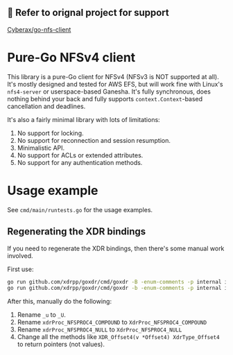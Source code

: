 ## 📝 Refer to orignal project for support

[Cyberax/go-nfs-client](https://github.com/Cyberax/go-nfs-client)

# Pure-Go NFSv4 client
This library is a pure-Go client for NFSv4 (NFSv3 is NOT supported at all). It's mostly 
designed and tested for AWS EFS, but will work fine with Linux's `nfs4-server` or userspace-based
Ganesha. It's fully synchronous, does nothing behind your back and fully supports 
`context.Context`-based cancellation and deadlines.

It's also a fairly minimal library with lots of limitations:
1. No support for locking.
2. No support for reconnection and session resumption.
3. Minimalistic API.
4. No support for ACLs or extended attributes.
5. No support for any authentication methods.

# Usage example
See `cmd/main/runtests.go` for the usage examples.

## Regenerating the XDR bindings
If you need to regenerate the XDR bindings, then there's some manual work involved.

First use:
```bash
go run github.com/xdrpp/goxdr/cmd/goxdr -B -enum-comments -p internal internal/nfs4.x > internal/nfs4.go
go run github.com/xdrpp/goxdr/cmd/goxdr -b -enum-comments -p internal internal/rpc.x > internal/rpc.go
```

After this, manually do the following:
1. Rename `_u` to `_U`.
2. Rename `xdrProc_NFSPROC4_COMPOUND` to `XdrProc_NFSPROC4_COMPOUND`
3. Rename `xdrProc_NFSPROC4_NULL` to `XdrProc_NFSPROC4_NULL`
4. Change all the methods like `XDR_Offset4(v *Offset4) XdrType_Offset4` to return pointers (not values).
